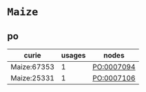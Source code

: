 # `Maize`

## po

| curie       |   usages | nodes                                           |
|-------------|----------|-------------------------------------------------|
| Maize:67353 |        1 | [PO:0007094](https://bioregistry.io/PO:0007094) |
| Maize:25331 |        1 | [PO:0007106](https://bioregistry.io/PO:0007106) |

